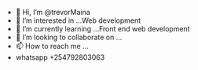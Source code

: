 - 👋 Hi, I’m @trevorMaina
- 👀 I’m interested in ...Web development 
- 🌱 I’m currently learning ...Front end web development
- 💞️ I’m looking to collaborate on ...
- 📫 How to reach me ...
- whatsapp +254792803063

<!---
trevorMaina/trevorMaina is a ✨ special ✨ repository because its `README.md` (this file) appears on your GitHub profile.
You can click the Preview link to take a look at your changes.
--->
